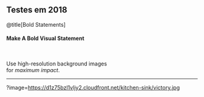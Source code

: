 Testes em 2018
---
@title[Bold Statements]

#### Make A Bold Visual Statement

<br>

Use high-resolution background images   
for *maximum impact*.

---
?image=https://d1z75bzl1vljy2.cloudfront.net/kitchen-sink/victory.jpg